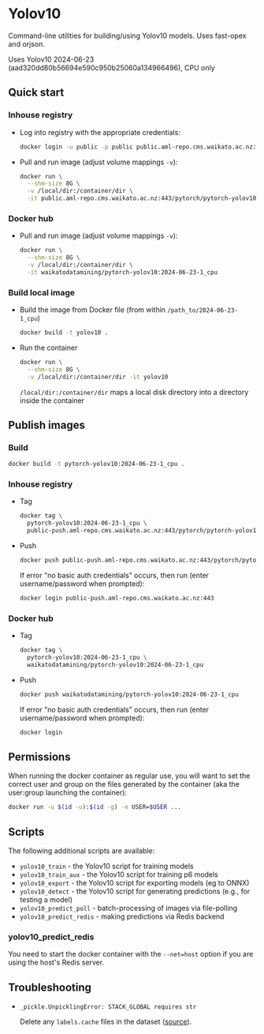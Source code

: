 # Yolov10

Command-line utilities for building/using Yolov10 models. Uses fast-opex and orjson.

Uses Yolov10 2024-06-23 (aad320dd80b56694e590c950b25060a134966496), CPU only


## Quick start

### Inhouse registry

* Log into registry with the appropriate credentials:

  ```bash
  docker login -u public -p public public.aml-repo.cms.waikato.ac.nz:443 
  ```

* Pull and run image (adjust volume mappings `-v`):

  ```bash
  docker run \
    --shm-size 8G \
    -v /local/dir:/container/dir \
    -it public.aml-repo.cms.waikato.ac.nz:443/pytorch/pytorch-yolov10:2024-06-23-1_cpu
  ```

### Docker hub

* Pull and run image (adjust volume mappings `-v`):

  ```bash
  docker run \
    --shm-size 8G \
    -v /local/dir:/container/dir \
    -it waikatodatamining/pytorch-yolov10:2024-06-23-1_cpu
  ```

### Build local image

* Build the image from Docker file (from within `/path_to/2024-06-23-1_cpu`)

  ```bash
  docker build -t yolov10 .
  ```
  
* Run the container

  ```bash
  docker run \
    --shm-size 8G \
    -v /local/dir:/container/dir -it yolov10
  ```
  `/local/dir:/container/dir` maps a local disk directory into a directory inside the container


## Publish images

### Build

```bash
docker build -t pytorch-yolov10:2024-06-23-1_cpu .
```

### Inhouse registry  
  
* Tag

  ```bash
  docker tag \
    pytorch-yolov10:2024-06-23-1_cpu \
    public-push.aml-repo.cms.waikato.ac.nz:443/pytorch/pytorch-yolov10:2024-06-23-1_cpu
  ```
  
* Push

  ```bash
  docker push public-push.aml-repo.cms.waikato.ac.nz:443/pytorch/pytorch-yolov10:2024-06-23-1_cpu
  ```
  If error "no basic auth credentials" occurs, then run (enter username/password when prompted):
  
  ```bash
  docker login public-push.aml-repo.cms.waikato.ac.nz:443
  ```

### Docker hub  
  
* Tag

  ```bash
  docker tag \
    pytorch-yolov10:2024-06-23-1_cpu \
    waikatodatamining/pytorch-yolov10:2024-06-23-1_cpu
  ```
  
* Push

  ```bash
  docker push waikatodatamining/pytorch-yolov10:2024-06-23-1_cpu
  ```
  If error "no basic auth credentials" occurs, then run (enter username/password when prompted):
  
  ```bash
  docker login
  ```


## Permissions

When running the docker container as regular use, you will want to set the correct
user and group on the files generated by the container (aka the user:group launching
the container):

```bash
docker run -u $(id -u):$(id -g) -e USER=$USER ...
```


## Scripts

The following additional scripts are available:

* `yolov10_train` - the Yolov10 script for training models
* `yolov10_train_aux` - the Yolov10 script for training p6 models
* `yolov10_export` - the Yolov10 script for exporting models (eg to ONNX)
* `yolov10_detect` - the Yolov10 script for generating predictions (e.g., for testing a model)
* `yolov10_predict_poll` - batch-processing of images via file-polling
* `yolov10_predict_redis` - making predictions via Redis backend


### yolov10_predict_redis
 
You need to start the docker container with the `--net=host` option if you are using the host's Redis server.


## Troubleshooting

* `_pickle.UnpicklingError: STACK_GLOBAL requires str`

  Delete any `labels.cache` files in the dataset ([source](https://github.com/WongKinYiu/yolov10/issues/163)).

